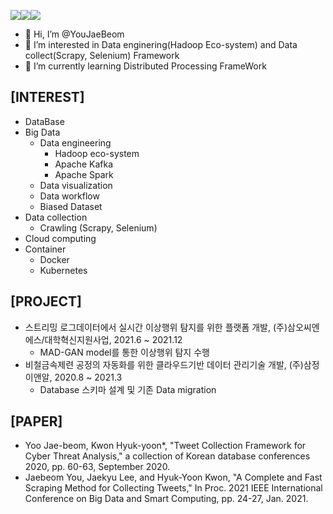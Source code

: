 <a href="https://www.notion.so/CV-fe43246a0aad4ec79a42d4a60bae0899" target="_blank"><img src="https://img.shields.io/badge/Portfolio-20c997?style=flat-square&logo=Notion&logoColor=white"/></a><a href="https://velog.io/@busybean3" target="_blank"><img src="https://img.shields.io/badge/Blog-FF5722?style=flat-square&logo=Notion&logoColor=white"/></a><a href="https://github.com/YouJaeBeom" target="_blank"><img src="https://img.shields.io/badge/Git-FFAE33?style=flat-square&logo=Notion&logoColor=white"/></a>

- 👋 Hi, I’m @YouJaeBeom
- 👀 I’m interested in Data enginering(Hadoop Eco-system) and Data collect(Scrapy, Selenium) Framework 
- 🌱 I’m currently learning Distributed Processing FrameWork


## [INTEREST]
- DataBase
- Big Data
  - Data engineering
    - Hadoop eco-system 
    - Apache Kafka
    - Apache Spark 
  - Data visualization
  -  Data workflow
  -  Biased Dataset
-  Data collection
    -  Crawling (Scrapy, Selenium)
-  Cloud computing
-  Container 
    -  Docker
    -  Kubernetes

## [PROJECT]
- 스트리밍 로그데이터에서 실시간 이상행위 탐지를 위한 플랫폼 개발, (주)삼오씨엔에스/대학혁신지원사업, 2021.6 ~ 2021.12 
    - MAD-GAN model를 통한 이상행위 탐지 수행 
- 비철금속제련 공정의 자동화를 위한 클라우드기반 데이터 관리기술 개발, (주)삼정이앤알, 2020.8 ~ 2021.3
    - Database 스키마 설계 및 기존 Data migration  


## [PAPER]
- Yoo Jae-beom, Kwon Hyuk-yoon*, "Tweet Collection Framework for Cyber Threat Analysis," a collection of Korean database conferences 2020, pp. 60-63, September 2020.
- Jaebeom You, Jaekyu Lee, and Hyuk-Yoon Kwon, "A Complete and Fast Scraping Method for Collecting Tweets," In Proc. 2021 IEEE International Conference on Big Data and Smart Computing, pp. 24-27, Jan. 2021.



<!---
YouJaeBeom/YouJaeBeom is a ✨ special ✨ repository because its `README.md` (this file) appears on your GitHub profile.
You can click the Preview link to take a look at your changes.
--->
